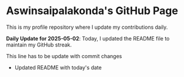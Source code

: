 # Aswinsaipalakonda's GitHub Page

This is my profile repository where I update my contributions daily.

**Daily Update for 2025-05-02**: Today, I updated the README file to maintain my GitHub streak.

This line has to be update with commit changes 
 - Updated README with today's date
